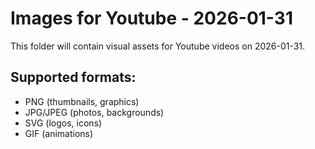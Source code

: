 # Images for Youtube - 2026-01-31

This folder will contain visual assets for Youtube videos on 2026-01-31.

## Supported formats:
- PNG (thumbnails, graphics)
- JPG/JPEG (photos, backgrounds)
- SVG (logos, icons)
- GIF (animations)
